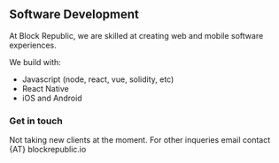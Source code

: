 ## Software Development
At Block Republic, we are skilled at creating web and mobile software experiences.

We build with:

- Javascript (node, react, vue, solidity, etc)
- React Native
- iOS and Android

### Get in touch

Not taking new clients at the moment. For other inqueries email contact {AT} blockrepublic.io
